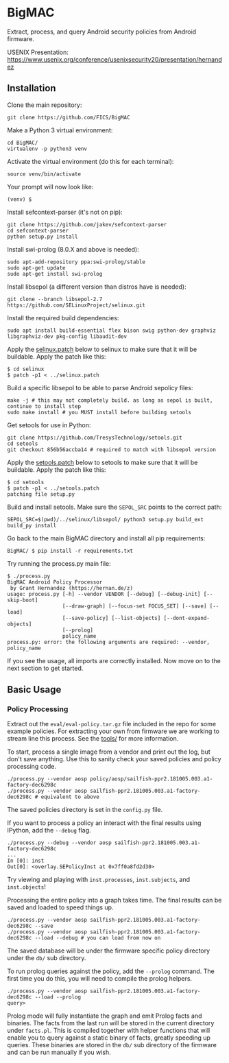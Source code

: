 # BigMAC

Extract, process, and query Android security policies from Android firmware.

USENIX Presentation: https://www.usenix.org/conference/usenixsecurity20/presentation/hernandez

## Installation

Clone the main repository:
```
git clone https://github.com/FICS/BigMAC
```

Make a Python 3 virtual environment:
```
cd BigMAC/
virtualenv -p python3 venv
```

Activate the virtual environment (do this for each terminal):
```
source venv/bin/activate
```

Your prompt will now look like:
```
(venv) $
```

Install sefcontext-parser (it's not on pip):
```
git clone https://github.com/jakev/sefcontext-parser
cd sefcontext-parser
python setup.py install
```

Install swi-prolog (8.0.X and above is needed):
```
sudo apt-add-repository ppa:swi-prolog/stable
sudo apt-get update
sudo apt-get install swi-prolog
```

Install libsepol (a different version than distros have is needed):

```
git clone --branch libsepol-2.7 https://github.com/SELinuxProject/selinux.git
```

Install the required build dependencies:
```
sudo apt install build-essential flex bison swig python-dev graphviz libgraphviz-dev pkg-config libaudit-dev
```

Apply the [selinux.patch](selinux.patch) below to selinux to make sure that it will be buildable. Apply the patch like this:

```
$ cd selinux
$ patch -p1 < ../selinux.patch
```

Build a specific libsepol to be able to parse Android sepolicy files:
```
make -j # this may not completely build. as long as sepol is built, continue to install step
sudo make install # you MUST install before building setools
```

Get setools for use in Python:
```
git clone https://github.com/TresysTechnology/setools.git
cd setools
git checkout 856b56accba14 # required to match with libsepol version
```

Apply the [setools.patch](setools.patch) below to setools to make sure that it will be buildable. Apply the patch like this:

```
$ cd setools
$ patch -p1 < ../setools.patch
patching file setup.py
```

Build and install setools.
Make sure the `SEPOL_SRC` points to the correct path:

```
SEPOL_SRC=$(pwd)/../selinux/libsepol/ python3 setup.py build_ext build_py install
```

Go back to the main BigMAC directory and install all pip requirements:
```
BigMAC/ $ pip install -r requirements.txt
```

Try running the process.py main file:
```
$ ./process.py
BigMAC Android Policy Processor
 by Grant Hernandez (https://hernan.de/z)
usage: process.py [-h] --vendor VENDOR [--debug] [--debug-init] [--skip-boot]
                  [--draw-graph] [--focus-set FOCUS_SET] [--save] [--load]
                  [--save-policy] [--list-objects] [--dont-expand-objects]
                  [--prolog]
                  policy_name
process.py: error: the following arguments are required: --vendor, policy_name
```

If you see the usage, all imports are correctly installed. Now move on to the next section to get started.

## Basic Usage

### Policy Processing

Extract out the `eval/eval-policy.tar.gz` file included in the repo for some example policies. For extracting your own from firmware we are working to stream line this process. See the [tools/](tools/) for more information.

To start, process a single image from a vendor and print out the log, but don't save anything. Use this to sanity check your saved policies and policy processing code.
```
./process.py --vendor aosp policy/aosp/sailfish-ppr2.181005.003.a1-factory-dec6298c
./process.py --vendor aosp sailfish-ppr2.181005.003.a1-factory-dec6298c # equivalent to above
```

The saved policies directory is set in the `config.py` file.

If you want to process a policy an interact with the final results using IPython, add the `--debug` flag.

```
./process.py --debug --vendor aosp sailfish-ppr2.181005.003.a1-factory-dec6298c
...
In [0]: inst
Out[0]: <overlay.SEPolicyInst at 0x7ff0a8fd2d30>
```

Try viewing and playing with `inst.processes`, `inst.subjects`, and `inst.objects`!

Processing the entire policy into a graph takes time. The final results can be saved and loaded to speed things up.

```
./process.py --vendor aosp sailfish-ppr2.181005.003.a1-factory-dec6298c --save
./process.py --vendor aosp sailfish-ppr2.181005.003.a1-factory-dec6298c --load --debug # you can load from now on
```

The saved database will be under the firmware specific policy directory under the `db/` sub directory.

To run prolog queries against the policy, add the `--prolog` command. The first time you do this, you will need to compile the prolog helpers.
```
./process.py --vendor aosp sailfish-ppr2.181005.003.a1-factory-dec6298c --load --prolog
query> 
```

Prolog mode will fully instantiate the graph and emit Prolog facts and
binaries. The facts from the last run will be stored in the current directory
under `facts.pl`. This is compiled together with helper functions that will
enable you to query against a static binary of facts, greatly speeding up
queries. These binaries are stored in the `db/` sub directory of the firmware
and can be run manually if you wish.
